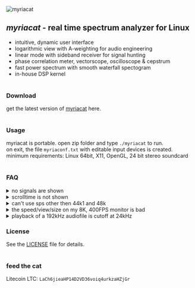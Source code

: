 ![myriacat](../main/myriacat.gif)

## *myriacat* - real time spectrum analyzer for Linux
- intuitive, dynamic user interface
- logarithmic view with A-weighting for audio engineering
- linear mode with sideband receiver for signal hunting
- phase correlation meter, vectorscope, oscilloscope & cepstrum
- fast power spectrum with smooth waterfall spectogram
- in-house DSP kernel<br><br>

### Download
get the latest version of [myriacat](https://github.com/myriacat/myriacat/releases/latest/download/myriacat_v1.0_beta.tar.gz) here.<br><br>

### Usage
myriacat is portable. open zip folder and type `./myriacat` to run.<br>
on exit, the file `myriaconf.txt` with editable input devices is created.<br>
minimum requirements: Linux 64bit, X11, OpenGL, 24 bit stereo soundcard<br><br>

### FAQ

<details>
<summary>no signals are shown</summary>
linux does not route the speaker-output back to programs. you need a software or hardware loopback (cable)
easiest way with pulseaudio is to install "pavucontrol" and set "monitor of built-in Audio" under recording.
</details>

<details>
<summary>scrolltime is not shown</summary>
the time depends on sps, decimation and screensize. its not shown in vsync or logarithm mode.
</details>

<details>
<summary>can't use sps other then 44k1 and 48k</summary>
those are the supported hardware rates. to use other samplerates, use a softwaredevice like "default" (OS does resampling).
</details>

<details>
<summary>the speed/view/size on my 8K, 400FPS monitor is bad</summary>
dont use vsync, myriacat is tested for up to 2K, 50-120fps monitors at this time.
if the UI is too small on high-dpi devices, you will need to find a way to upscale the program.
</details>

<details>
<summary>playback of a 192kHz audiofile is cutoff at 24kHz</summary>
most of the test files on various audio-sites are not what they claim to be.
if you have a file with actual 192kHz sps (96kHz signal) it will be show on myriacat.
for output over the playback device, you also need to change linux alsa configs, as they are capped at 48ksps.
</details>

### License
See the [LICENSE](../main/LICENSE.txt) file for details.<br><br>

### feed the cat
Litecoin LTC: `LaCh6jieaHP14D2VD36voiq4urkzaHZjGr`<br>
